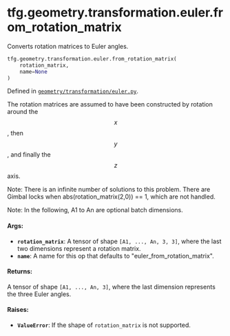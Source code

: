 <div itemscope itemtype="http://developers.google.com/ReferenceObject">
<meta itemprop="name" content="tfg.geometry.transformation.euler.from_rotation_matrix" />
<meta itemprop="path" content="Stable" />
</div>

# tfg.geometry.transformation.euler.from_rotation_matrix

Converts rotation matrices to Euler angles.

``` python
tfg.geometry.transformation.euler.from_rotation_matrix(
    rotation_matrix,
    name=None
)
```



Defined in [`geometry/transformation/euler.py`](https://github.com/tensorflow/graphics/blob/master/tensorflow_graphics/geometry/transformation/euler.py).

<!-- Placeholder for "Used in" -->

The rotation matrices are assumed to have been constructed by rotation around
the $$x$$, then $$y$$, and finally the $$z$$ axis.

Note:
  There is an infinite number of solutions to this problem. There are
Gimbal locks when abs(rotation_matrix(2,0)) == 1, which are not handled.

Note:
  In the following, A1 to An are optional batch dimensions.

#### Args:

* <b>`rotation_matrix`</b>: A tensor of shape `[A1, ..., An, 3, 3]`, where the last two
    dimensions represent a rotation matrix.
* <b>`name`</b>: A name for this op that defaults to "euler_from_rotation_matrix".


#### Returns:

A tensor of shape `[A1, ..., An, 3]`, where the last dimension represents
the three Euler angles.


#### Raises:

* <b>`ValueError`</b>: If the shape of `rotation_matrix` is not supported.